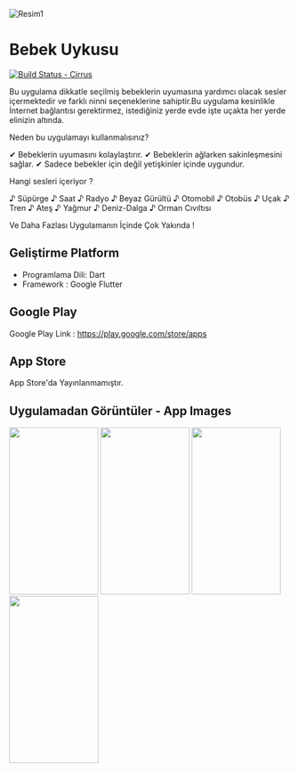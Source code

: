 ![Resim1](https://i.ibb.co/LQjFLjf/Ba-l-ks-z-1.png)

# Bebek Uykusu
[![Build Status - Cirrus][]][Build status]

Bu uygulama dikkatle seçilmiş bebeklerin uyumasına yardımcı olacak sesler içermektedir ve farklı ninni seçeneklerine sahiptir.Bu uygulama kesinlikle İnternet bağlantısı gerektirmez, istediğiniz yerde evde işte uçakta her yerde elinizin altında.

Neden bu uygulamayı kullanmalısınız?

✔ Bebeklerin uyumasını kolaylaştırır.
✔ Bebeklerin ağlarken sakinleşmesini sağlar.
✔ Sadece bebekler için değil yetişkinler içinde uygundur.

Hangi sesleri içeriyor ?

♪ Süpürge ♪ Saat ♪ Radyo ♪ Beyaz Gürültü ♪ Otomobil ♪ Otobüs ♪ Uçak ♪ Tren ♪ Ateş ♪ Yağmur ♪ Deniz-Dalga ♪ Orman Cıvıltısı

Ve Daha Fazlası Uygulamanın İçinde Çok Yakında !

## Geliştirme Platform
- Programlama Dili: Dart <br />
- Framework : Google Flutter <br />

## Google Play

Google Play Link : https://play.google.com/store/apps

## App Store

App Store'da Yayınlanmamıştır.<br />



## Uygulamadan Görüntüler - App Images
<img src="https://i.ibb.co/MDjSrv9/IMG-20200521-171013.jpg"
	width="160" height="300" />  <img src="https://i.ibb.co/QH0W824/IMG-20200521-171030.jpg" 
	 width="160" height="300" /> 
	 <img src="https://i.ibb.co/z7DdgrL/IMG-20200521-171040.jpg" 
	 width="160" height="300" />  <img src="https://i.ibb.co/Kw9rVH7/IMG-20200521-171051.jpg" width="160" height="300" />



[Build Status - Cirrus]: https://api.cirrus-ci.com/github/flutter/flutter.svg
[Build status]: https://cirrus-ci.com/github/flutter/flutter/master
